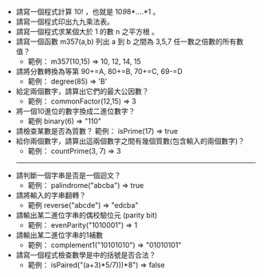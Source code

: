 * 請寫一個程式計算 10! ，也就是 10*9*8*....*1 。
* 請寫一個程式印出九九乘法表。
* 請寫一個程式求某個大於 1 的數 n 之平方根 。
* 請寫一個函數 m357(a,b) 列出 a 到 b 之間為 3,5,7 任一數之倍數的所有數值？
  * 範例： m357(10,15) => 10, 12, 14, 15
* 請將分數轉換為等第 90+=A, 80+=B, 70+=C, 69-=D
  * 範例： degree(85) => 'B'
* 給定兩個數字，請算出它們的最大公因數？
  * 範例： commonFactor(12,15) => 3
* 將一個10進位的數字換成二進位數字？
  * 範例 binary(6) => "110"
* 請檢查某數是否為質數？ 範例： isPrime(17) => true
* 給你兩個數字，請算出這兩個數字之間有幾個質數(包含輸入的兩個數字)？
  * 範例： countPrime(3, 7) => 3
  ---
* 請判斷一個字串是否是一個迴文？
  * 範例： palindrome("abcba") => true
* 請將輸入的字串翻轉？
  * 範例 reverse("abcde") => "edcba"
* 請輸出某二進位字串的偶校驗位元 (parity bit)
  * 範例： evenParity("1010001") => 1
* 請輸出某二進位字串的1補數
  * 範例： complement1("10101010") => "01010101"
* 請寫一個程式檢查數學是中的括號是否合法？
  * 範例： isPaired("(a+3)*5/7)))*8") => false